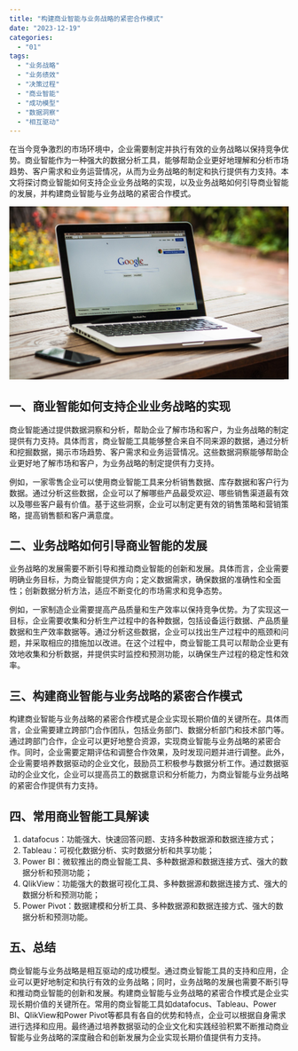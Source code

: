 ```yaml
---
title: "构建商业智能与业务战略的紧密合作模式"
date: "2023-12-19"
categories: 
  - "01"
tags: 
  - "业务战略"
  - "业务绩效"
  - "决策过程"
  - "商业智能"
  - "成功模型"
  - "数据洞察"
  - "相互驱动"
---
```


在当今竞争激烈的市场环境中，企业需要制定并执行有效的业务战略以保持竞争优势。商业智能作为一种强大的数据分析工具，能够帮助企业更好地理解和分析市场趋势、客户需求和业务运营情况，从而为业务战略的制定和执行提供有力支持。本文将探讨商业智能如何支持企业业务战略的实现，以及业务战略如何引导商业智能的发展，并构建商业智能与业务战略的紧密合作模式。

![](images/1697699518-macbook-459196-scaled.jpg)

## 一、商业智能如何支持企业业务战略的实现

商业智能通过提供数据洞察和分析，帮助企业了解市场和客户，为业务战略的制定提供有力支持。具体而言，商业智能工具能够整合来自不同来源的数据，通过分析和挖掘数据，揭示市场趋势、客户需求和业务运营情况。这些数据洞察能够帮助企业更好地了解市场和客户，为业务战略的制定提供有力支持。

例如，一家零售企业可以使用商业智能工具来分析销售数据、库存数据和客户行为数据。通过分析这些数据，企业可以了解哪些产品最受欢迎、哪些销售渠道最有效以及哪些客户最有价值。基于这些洞察，企业可以制定更有效的销售策略和营销策略，提高销售额和客户满意度。

## 二、业务战略如何引导商业智能的发展

业务战略的发展需要不断引导和推动商业智能的创新和发展。具体而言，企业需要明确业务目标，为商业智能提供方向；定义数据需求，确保数据的准确性和全面性；创新数据分析方法，适应不断变化的市场需求和竞争态势。

例如，一家制造企业需要提高产品质量和生产效率以保持竞争优势。为了实现这一目标，企业需要收集和分析生产过程中的各种数据，包括设备运行数据、产品质量数据和生产效率数据等。通过分析这些数据，企业可以找出生产过程中的瓶颈和问题，并采取相应的措施加以改进。在这个过程中，商业智能工具可以帮助企业更有效地收集和分析数据，并提供实时监控和预测功能，以确保生产过程的稳定性和效率。

## 三、构建商业智能与业务战略的紧密合作模式

构建商业智能与业务战略的紧密合作模式是企业实现长期价值的关键所在。具体而言，企业需要建立跨部门合作团队，包括业务部门、数据分析部门和技术部门等。通过跨部门合作，企业可以更好地整合资源，实现商业智能与业务战略的紧密合作。同时，企业需要定期评估和调整合作效果，及时发现问题并进行调整。此外，企业需要培养数据驱动的企业文化，鼓励员工积极参与数据分析工作。通过数据驱动的企业文化，企业可以提高员工的数据意识和分析能力，为商业智能与业务战略的紧密合作提供有力支持。

## 四、常用商业智能工具解读

1. datafocus：功能强大、快速回答问题、支持多种数据源和数据连接方式；
2. Tableau：可视化数据分析、实时数据分析和共享功能；
3. Power BI：微软推出的商业智能工具、多种数据源和数据连接方式、强大的数据分析和预测功能；
4. QlikView：功能强大的数据可视化工具、多种数据源和数据连接方式、强大的数据分析和预测功能；
5. Power Pivot：数据建模和分析工具、多种数据源和数据连接方式、强大的数据分析和预测功能。

## 五、总结

商业智能与业务战略是相互驱动的成功模型。通过商业智能工具的支持和应用，企业可以更好地制定和执行有效的业务战略；同时，业务战略的发展也需要不断引导和推动商业智能的创新和发展。构建商业智能与业务战略的紧密合作模式是企业实现长期价值的关键所在。常用的商业智能工具如datafocus、Tableau、Power BI、QlikView和Power Pivot等都具有各自的优势和特点，企业可以根据自身需求进行选择和应用。最终通过培养数据驱动的企业文化和实践经验积累不断推动商业智能与业务战略的深度融合和创新发展为企业实现长期价值提供有力支持。

